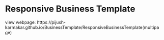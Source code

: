 # Responsive Business  Template

<p> view webpage:  https://pijush-karmakar.github.io/BusinessTemplate/ResponsiveBusinessTemplate(multipage) </p>
